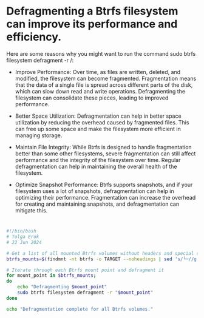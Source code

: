 
# Defragmenting a Btrfs filesystem can improve its performance and efficiency. 

Here are some reasons why you might want to run the command sudo btrfs filesystem defragment -r /:

- Improve Performance: Over time, as files are written, deleted, and modified, the filesystem can become fragmented. Fragmentation means that the data of a single file is spread across different parts of the disk, which can slow down read and write operations. Defragmenting the filesystem can consolidate these pieces, leading to improved performance.

- Better Space Utilization: Defragmentation can help in better space utilization by reducing the overhead caused by fragmented files. This can free up some space and make the filesystem more efficient in managing storage.

- Maintain File Integrity: While Btrfs is designed to handle fragmentation better than some other filesystems, severe fragmentation can still affect performance and the integrity of the filesystem over time. Regular defragmentation can help in maintaining the overall health of the filesystem.

- Optimize Snapshot Performance: Btrfs supports snapshots, and if your filesystem uses a lot of snapshots, defragmentation can help in optimizing their performance. Fragmentation can increase the overhead for creating and maintaining snapshots, and defragmentation can mitigate this.


#

```bash
#!/bin/bash
# Tolga Erok
# 22 Jun 2024

# Get a list of all mounted Btrfs volumes without headers and special characters
btrfs_mounts=$(findmnt -nt btrfs -o TARGET --noheadings | sed 's/└─//g')

# Iterate through each Btrfs mount point and defragment it
for mount_point in $btrfs_mounts; 
do
    echo "Defragmenting $mount_point"
    sudo btrfs filesystem defragment -r "$mount_point"
done

echo "Defragmentation complete for all Btrfs volumes."
```
